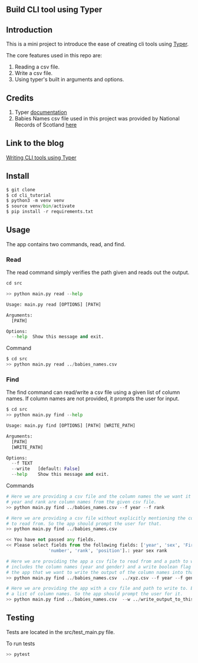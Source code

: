 ## Build CLI tool using Typer

## Introduction
This is a mini project to introduce the ease of creating cli tools using [Typer](https://typer.tiangolo.com/).

The core features used in this repo are:
1. Reading a csv file.
2. Write a csv file.
3. Using typer's built in arguments and options.

## Credits
1. Typer [documentation](https://typer.tiangolo.com/)
2. Babies Names csv file used in this project was provided by National Records of Scotland [here](https://www.nrscotland.gov.uk/statistics-and-data/statistics/statistics-by-theme/vital-events/names/babies-first-names/babies-first-names-summary-records-comma-separated-value-csv-format)

## Link to the blog

[Writing CLI tools using Typer](https://blogsbytaha.gtsb.io/cli-tool/)

## Install

```python
$ git clone 
$ cd cli_tutorial
$ python3 -m venv venv
$ source venv/bin/activate
$ pip install -r requirements.txt
```

## Usage

The app contains two commands, read, and find. 

### Read
The read command simply verifies the path given and reads out the output.
```python
cd src

>> python main.py read --help

Usage: main.py read [OPTIONS] [PATH]

Arguments:
  [PATH]

Options:
  --help  Show this message and exit.
```

Command
```python
$ cd src
>> python main.py read ../babies_names.csv
```

### Find
The find command can read/write a csv file using a given list of column names. If column names
are not provided, it prompts the user for input.
```python
$ cd src
>> python main.py find --help

Usage: main.py find [OPTIONS] [PATH] [WRITE_PATH]

Arguments:
  [PATH]
  [WRITE_PATH]

Options:
  --f TEXT
  --write   [default: False]
  --help    Show this message and exit.
```  

Commands
```python
# Here we are providing a csv file and the column names the we want it to print it out for us.
# year and rank are column names from the given csv file.
>> python main.py find ../babies_names.csv --f year --f rank
```

```python
# Here we are providing a csv file without explicitly mentioning the column names that we want
# to read from. So the app should prompt the user for that.
>> python main.py find ../babies_names.csv 

<< You have not passed any fields.
<< Please select fields from the following fields: ['year', 'sex', 'FirstForename', 
                'number', 'rank', 'position'].: year sex rank
```

```python
# Here we are providing the app a csv file to read from and a path to write to. Also it 
# includes the column names (year and gender) and a write boolean flag that tells 
# the app that we want to write the output of the column names into that file.
>> python main.py find ../babies_names.csv  ../xyz.csv --f year --f gender --w
```

```python
# Here we are providing the app with a csv file and path to write to. But we have not given it
# a list of column names. So the app should prompt the user for it.
>> python main.py find ../babies_names.csv  --w ../write_output_to_this_file.csv
```

## Testing

Tests are located in the src/test_main.py file.

To run tests

```python
>> pytest
```
